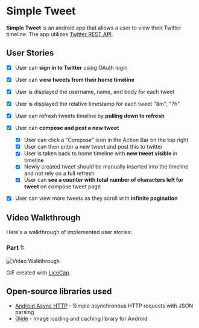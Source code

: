 # Simple Tweet

**Simple Tweet** is an android app that allows a user to view their Twitter timeline. The app utilizes [Twitter REST API](https://dev.twitter.com/rest/public).


## User Stories

- [X] User can **sign in to Twitter** using OAuth login
- [X]	User can **view tweets from their home timeline**
  - [X] User is displayed the username, name, and body for each tweet
  - [X] User is displayed the relative timestamp for each tweet "8m", "7h"
- [X] User can refresh tweets timeline by **pulling down to refresh**

- [X] User can **compose and post a new tweet**
  - [X] User can click a “Compose” icon in the Action Bar on the top right
  - [X] User can then enter a new tweet and post this to twitter
  - [X] User is taken back to home timeline with **new tweet visible** in timeline
  - [X] Newly created tweet should be manually inserted into the timeline and not rely on a full refresh
  - [X] User can **see a counter with total number of characters left for tweet** on compose tweet page

- [X] User can view more tweets as they scroll with **infinite pagination**




## Video Walkthrough

Here's a walkthrough of implemented user stories:

<h3>Part 1:</h3>
<img src='gifs/Part 1.gif' width='' alt='Video Walkthrough' />

GIF created with [LiceCap](http://www.cockos.com/licecap/).


## Open-source libraries used

- [Android Async HTTP](https://github.com/codepath/CPAsyncHttpClient) - Simple asynchronous HTTP requests with JSON parsing
- [Glide](https://github.com/bumptech/glide) - Image loading and caching library for Android


